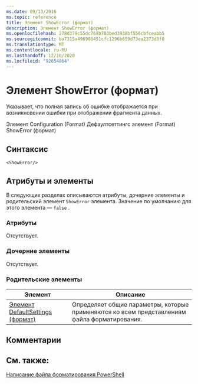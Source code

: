 ```yaml
---
ms.date: 09/13/2016
ms.topic: reference
title: Элемент ShowError (формат)
description: Элемент ShowError (формат)
ms.openlocfilehash: 278d379c55dc768b703bed3938bf556cbfceabb5
ms.sourcegitcommit: ba7315a496986451cfc1296b659d73ea2373d3f0
ms.translationtype: MT
ms.contentlocale: ru-RU
ms.lasthandoff: 12/10/2020
ms.locfileid: "92654864"
---
```

# <a name="showerror-element-format"></a>Элемент ShowError (формат)

Указывает, что полная запись об ошибке отображается при возникновении ошибки при отображении фрагмента данных.

Элемент Configuration (Format) Дефаултсеттингс элемент (Format) ShowError (формат)

## <a name="syntax"></a>Синтаксис

```scr
<ShowError/>
```

## <a name="attributes-and-elements"></a>Атрибуты и элементы

В следующих разделах описываются атрибуты, дочерние элементы и родительский элемент `ShowError` элемента. Значение по умолчанию для этого элемента — `false` .

### <a name="attributes"></a>Атрибуты

Отсутствует.

### <a name="child-elements"></a>Дочерние элементы

Отсутствует.

### <a name="parent-elements"></a>Родительские элементы

|Элемент|Описание|
|-------------|-----------------|
|[Элемент DefaultSettings (формат)](./defaultsettings-element-format.md)|Определяет общие параметры, которые применяются ко всем представлениям файла форматирования.|

## <a name="remarks"></a>Комментарии

## <a name="see-also"></a>См. также:

[Написание файла форматирования PowerShell](./writing-a-powershell-formatting-file.md)

